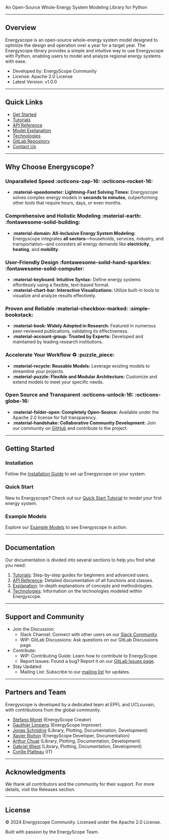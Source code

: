 
An Open-Source Whole-Energy System Modeling Library for Python

---
## Overview

Energyscope is an open-source whole-energy system model designed to optimize the design and operation over a year for a target year. The Energyscope library provides a simple and intuitive way to use Energyscope with Python, enabling users to model and analyze regional energy systems with ease. 
- Developed by: EnergyScope Community
- License: Apache 2.0 License
- Latest Version: v1.0.0

---

## Quick Links

- [Get Started](introduction/getting-started.md)
- [Tutorials](tutorials/index.md)
- [API Reference](reference/index.md)
- [Model Explanation](explanation/index.md)
- [Technologies](technologies/index.md)
- [GitLab Repository](https://gitlab.com/energyscope/energyscope)
- [Contact Us](https://join.slack.com/t/energyscopecommunity/shared_invite/zt-235qev7qb-Gx1Jpr3BucKjN1Ny5LlusQ)

---

## Why Choose Energyscope?

### Unparalleled Speed :octicons-zap-16: :octicons-rocket-16:

- **:material-speedometer: Lightning-Fast Solving Times:** Energyscope solves complex energy models in **seconds to minutes**, outperforming other tools that require hours, days, or even months.

### Comprehensive and Holistic Modeling :material-earth: :fontawesome-solid-building:

- **:material-domain: All-Inclusive Energy System Modeling:** Energyscope integrates **all sectors**—households, services, industry, and transportation—and considers all energy demands like **electricity**, **heating**, and **mobility**.

### User-Friendly Design :fontawesome-solid-hand-sparkles: :fontawesome-solid-computer:

- **:material-keyboard: Intuitive Syntax:** Define energy systems effortlessly using a flexible, text-based format.
- **:material-chart-bar: Interactive Visualizations:** Utilize built-in tools to visualize and analyze results effectively.


### Proven and Reliable :material-checkbox-marked: :simple-bookstack:

- **:material-book: Widely Adopted in Research:** Featured in numerous peer-reviewed publications, validating its effectiveness.
- **:material-account-group: Trusted by Experts:** Developed and maintained by leading research institutions.

### Accelerate Your Workflow :recycle: :puzzle_piece:

- **:material-recycle: Reusable Models:** Leverage existing models to streamline your projects.
- **:material-puzzle: Flexible and Modular Architecture:** Customize and extend models to meet your specific needs.

### Open Source and Transparent :octicons-unlock-16: :octicons-globe-16:

- **:material-folder-open: Completely Open-Source:** Available under the Apache 2.0 license for full transparency.
- **:material-handshake: Collaborative Community Development:** Join our community on [GitHub](https://github.com/energyscope/EnergyScope) and contribute to the project.

---

## Getting Started

### Installation

Follow the [Installation Guide](introduction/getting-started.md) to set up Energyscope on your system.

### Quick Start

New to Energyscope? Check out our [Quick Start Tutorial](tutorials/basic-run.ipynb) to model your first energy system.

### Example Models

Explore our [Example Models](explanation/model_formulation/modules/index.md) to see Energyscope in action.

---

## Documentation

Our documentation is divided into several sections to help you find what you need:
1. [Tutorials](tutorials/index.md): Step-by-step guides for beginners and advanced users.  
2. [API Reference](reference/index.md): Detailed documentation of all functions and classes.  
3. [Explanation](explanation/index.md): In-depth explanations of concepts and methodologies.  
4. [Technologies](technologies/index.md):  Information on the technologies modeled within Energyscope.  

---

## Support and Community

- Join the Discussion:
  - Slack Channel: Connect with other users on our [Slack Community](https://join.slack.com/t/energyscopecommunity/shared_invite/zt-235qev7qb-Gx1Jpr3BucKjN1Ny5LlusQ).
  - WIP: GitLab Discussions: Ask questions on our GitLab Discussions page.
- Contribute:
  - WIP: Contributing Guide: Learn how to contribute to EnergyScope.
  - Report Issues: Found a bug? Report it on our [GitLab Issues page](https://gitlab.com/energyscope/energyscope/-/issues).
- Stay Updated:
  - Mailing List: Subscribe to our [mailing list](https://join.slack.com/t/energyscopecommunity/shared_invite/zt-235qev7qb-Gx1Jpr3BucKjN1Ny5LlusQ) for updates.

---

## Partners and Team

Energyscope is developed by a dedicated team at EPFL and UCLouvain, with contributions from the global community.
-   [Stefano Moret](mailto:morets@ethz.ch) (EnergyScope Creator)  
-   [Gauthier Limpens](mailto:gauthier.limpens@uclouvain.be) (EnergyScope Improver)  
-   [Jonas Schnidrig](mailto:jonas.schnidrig@hevs.ch) (Library, Plotting, Documentation, Development)  
-   [Xavier Rixhon](mailto:xavier.rixhon@uclouvain.be) (EnergyScope Developer, Documentation)  
-   [Arthur Chuat](mailto:arthur.chuat@epfl.ch) (Library, Plotting, Documentation, Development)  
-   [Gabriel Wiest](mailto:gwiest@ethz.ch) (Library, Plotting, Documentation, Development)  
-   [Cyrille Platteau](mailto:cyrille.platteau@epfl.ch) (IT)

---

## Acknowledgments

We thank all contributors and the community for their support. For more details, visit the Releases section.

---

## License

© 2024 Energyscope Community. Licensed under the Apache 2.0 License.

Built with passion by the EnergyScope Team.
